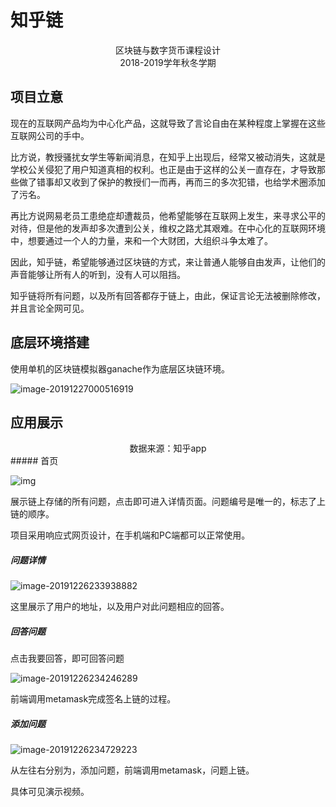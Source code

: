 # 知乎链

<center>区块链与数字货币课程设计</center>
<center>2018-2019学年秋冬学期</center>

## 项目立意

现在的互联网产品均为中心化产品，这就导致了言论自由在某种程度上掌握在这些互联网公司的手中。

比方说，教授骚扰女学生等新闻消息，在知乎上出现后，经常又被动消失，这就是学校公关侵犯了用户知道真相的权利。也正是由于这样的公关一直存在，才导致那些做了错事却又收到了保护的教授们一而再，再而三的多次犯错，也给学术圈添加了污名。

再比方说网易老员工患绝症却遭裁员，他希望能够在互联网上发生，来寻求公平的对待，但是他的发声却多次遭到公关，维权之路尤其艰难。在中心化的互联网环境中，想要通过一个人的力量，来和一个大财团，大组织斗争太难了。

因此，知乎链，希望能够通过区块链的方式，来让普通人能够自由发声，让他们的声音能够让所有人的听到，没有人可以阻挡。

知乎链将所有问题，以及所有回答都存于链上，由此，保证言论无法被删除修改，并且言论全网可见。

## 底层环境搭建

使用单机的区块链模拟器ganache作为底层区块链环境。

![image-20191227000516919](D:\yjn\webpro\ZhihuChain\docimg\image-20191227000516919.png)

## 应用展示

<center>数据来源：知乎app</center>
##### 首页

![img](D:\yjn\webpro\ZhihuChain\docimg\}R~IEGWE}H{~CR3ZD[LH}7D.png) 

展示链上存储的所有问题，点击即可进入详情页面。问题编号是唯一的，标志了上链的顺序。

项目采用响应式网页设计，在手机端和PC端都可以正常使用。

##### 问题详情

![image-20191226233938882](D:\yjn\webpro\ZhihuChain\docimg\image-20191226233938882.png)

这里展示了用户的地址，以及用户对此问题相应的回答。

##### 回答问题

点击我要回答，即可回答问题

![image-20191226234246289](D:\yjn\webpro\ZhihuChain\docimg\image-20191226234246289.png)

前端调用metamask完成签名上链的过程。

##### 添加问题

![image-20191226234729223](D:\yjn\webpro\ZhihuChain\docimg\image-20191226234729223.png)

从左往右分别为，添加问题，前端调用metamask，问题上链。

具体可见演示视频。